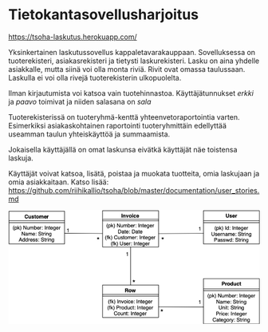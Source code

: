 # Tietokantasovellusharjoitus

<https://tsoha-laskutus.herokuapp.com/>

Yksinkertainen laskutussovellus kappaletavarakauppaan. Sovelluksessa on tuoterekisteri, asiakasrekisteri ja tietysti laskurekisteri. Lasku on aina yhdelle asiakkalle, mutta siinä voi olla monta riviä. Rivit ovat omassa taulussaan. Laskulla ei voi olla rivejä tuoterekisterin ulkopuolelta.

Ilman kirjautumista voi katsoa vain tuotehinnastoa. Käyttäjätunnukset *erkki* ja *paavo* toimivat ja niiden salasana on *sala*

Tuoterekisterissä on tuoteryhmä-kenttä yhteenvetoraportointia varten. Esimerkiksi asiakaskohtainen raportointi tuoteryhmittäin edellyttää useamman taulun yhteiskäyttöä ja summaamista.

Jokaisella käyttäjällä on omat laskunsa eivätkä käyttäjät näe toistensa laskuja.

Käyttäjät voivat katsoa, lisätä, poistaa ja muokata tuotteita, omia laskujaan ja omia asiakkaitaan. Katso lisää: <https://github.com/riihikallio/tsoha/blob/master/documentation/user_stories.md>

![Kaavio](https://github.com/riihikallio/tsoha/blob/master/documentation/kaavio.png)
